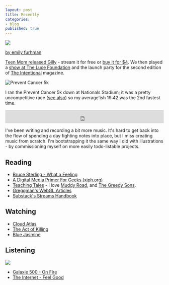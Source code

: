 ```yaml
---
layout: post
title: Recently
categories:
- blog
published: true
---
```


![](http://farm4.staticflickr.com/3453/3873674818_e8e0c0d37e_z.jpg)

<span class='image-credit'><a href='http://www.flickr.com/photos/juniper-lamplight/3873674818/in/photostream/'>by emily furhman</a></span>

[Teen Mom released Gilly](http://teenmomdc.com/) - stream it for free or [buy it for $4](http://teenmomdc.bandcamp.com/).
We then played a [show at The Luce Foundation](http://americanart.si.edu/luce/mixtape/)
and the launch party for the second edition of
[The Intentional](http://www.theintentional.com/) magazine.

![Prevent Cancer 5k](http://farm6.staticflickr.com/5492/10023045675_ba56bda5fe_o.png)

I ran the Prevent Cancer 5k down at Nationals Stadium; it was a pretty uncompetitive
race ([see also](http://online.wsj.com/article/SB10001424127887324807704579085084130007974.html))
so my average'ish 19:42 was the 2nd fastest time.

<iframe style="border: 0; width: 100%; height: 42px;" src="http://bandcamp.com/EmbeddedPlayer/album=527355195/size=small/bgcol=ffffff/linkcol=0687f5/t=2/transparent=true/" seamless><a href="http://pueblo.bandcamp.com/album/the-big-soundtrack">the big soundtrack by Pueblo</a></iframe>

I've been writing and recording a bit more music. It's hard to get back into
the flow of spending a day fighting notes into place, but I miss creating
music from scratch. I'm bootstrapping it the same way I did with illustrations -
by commissioning myself on more easily todo-listable projects.

## Reading

* [Bruce Sterling - What a Feeling](http://vimeo.com/63012862)
* [A Digital Media Primer For Geeks (xiph.org)](http://www.xiph.org/video/vid1.shtml)
* [Teaching Tales](http://teaching-tales.org/) - I love [Muddy Road](http://teaching-tales.org/#muddy-road), and
  [The Greedy Sons](http://teaching-tales.org/#the-greedy-sons).
* [Greggman's WebGL Articles](http://games.greggman.com/game/webgl-how-it-works/)
* [Substack's Streams Handbook](https://github.com/substack/stream-handbook)

## Watching

* [Cloud Atlas](http://bit.ly/14Y317u)
* [The Act of Killing](http://theactofkilling.com/)
* [Blue Jasmine](http://www.imdb.com/title/tt2334873/)

## Listening

![](http://farm4.staticflickr.com/3697/10029400644_53a50c49f0_b.jpg)

* [Galaxie 500 - On Fire](http://bit.ly/18muGzd)
* [The Internet - Feel Good](http://www.cmj.com/reviews/the-internet-feel-good/)
